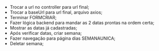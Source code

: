 * Trocar a url no controller para url final;
* Trocar a baseUrl para url final, arquivo axios;
* Terminar FORMCRIAR;
* Fazer lógica backend para mandar as 2 datas prontas na ordem certa;
* Mostrar as datas já cadastradas;
* Após verificar datas, criar semana;
* Fazer navegação para página dias SEMANAUNICA;
* Deletar semana;